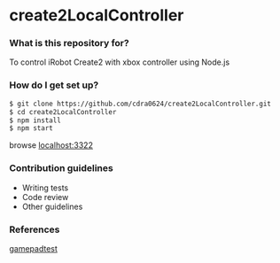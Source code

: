 # create2LocalController #

### What is this repository for? 
To control iRobot Create2 with xbox controller using Node.js

### How do I get set up? ###

```sh
$ git clone https://github.com/cdra0624/create2LocalController.git
$ cd create2LocalController
$ npm install
$ npm start
```
browse [localhost:3322](http://localhost:3322)

### Contribution guidelines ###

* Writing tests
* Code review
* Other guidelines

### References ###
[gamepadtest](https://github.com/luser/gamepadtest "https://github.com/luser/gamepadtest") 